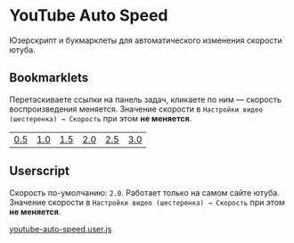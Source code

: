 # YouTube Auto Speed

Юзерскрипт и букмарклеты для автоматического изменения скорости ютуба.

## Bookmarklets

Перетаскиваете ссылки на панель задач, кликаете по ним — скорость воспроизведения меняется. Значение скорости в `Настройки видео (шестеренка) → Скорость` при этом **не меняется**.

<table>
<tr>
<td><a href='javascript:(function(){document.getElementsByClassName("video-stream%20html5-main-video")[0].playbackRate=0.5})();'>0.5</a></td>
<td><a href='javascript:(function(){document.getElementsByClassName("video-stream%20html5-main-video")[0].playbackRate=1.0})();'>1.0</a></td>
<td><a href='javascript:(function(){document.getElementsByClassName("video-stream%20html5-main-video")[0].playbackRate=1.5})();'>1.5</a></td>
<td><a href='javascript:(function(){document.getElementsByClassName("video-stream%20html5-main-video")[0].playbackRate=2.0})();'>2.0</a></td>
<td><a href='javascript:(function(){document.getElementsByClassName("video-stream%20html5-main-video")[0].playbackRate=2.5})();'>2.5</a></td>
<td><a href='javascript:(function(){document.getElementsByClassName("video-stream%20html5-main-video")[0].playbackRate=3.0})();'>3.0</a></td>
</tr>
</table>

## Userscript

Скорость по-умолчанию: `2.0`. Работает только на самом сайте ютуба. Значение скорости в `Настройки видео (шестеренка) → Скорость` при этом **не меняется**.

[youtube-auto-speed.user.js](youtube-auto-speed.user.js)